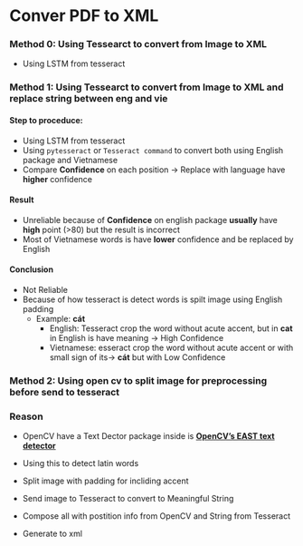 # Conver PDF to XML

### **Method 0:** Using Tessearct to convert from Image to XML
- Using LSTM from tesseract

### **Method 1:** Using Tessearct to convert from Image to XML and replace string between eng and vie

#### Step to proceduce:
- Using LSTM from tesseract
- Using ```pytesseract``` or ```Tesseract command``` to convert both using English package and Vietnamese
- Compare **Confidence** on each position -> Replace with language have **higher** confidence

#### Result
- Unreliable because of **Confidence** on english package **usually** have **high** point (>80) but the result is incorrect 
- Most of Vietnamese words is have **lower** confidence and be replaced by English

#### Conclusion
- Not Reliable
- Because of how tesseract is detect words is spilt image using English padding 
    - Example: **cát** 
        - English: Tesseract crop the word without acute accent, but in **cat** in English is have meaning -> High Confidence
        - Vietnamese: esseract crop the word without acute accent or with small sign of its-> **cát** but with Low Confidence

### **Method 2:** Using open cv to split image for preprocessing before send to tesseract

### Reason
- OpenCV have a Text Dector package inside is [**OpenCV’s EAST text detector**](https://www.pyimagesearch.com/2018/08/20/opencv-text-detection-east-text-detector/)

- Using this to detect latin words
- Split image with padding for incliding accent
- Send image to Tesseract to convert to Meaningful String
- Compose all with postition info from OpenCV and String from Tesseract
- Generate to xml

